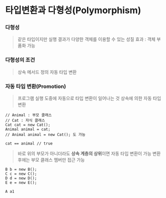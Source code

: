 # 타입변환과 다형성(Polymorphism)
### 다형성
> 같은 타입이지만 실행 결과가 다양한 객체를 이용할 수 있는 성질
> 효과 : 객체 부품화 가능

### 다형성의 조건 
> 상속
> 메서드 정의
> 자동 타입 변환

### 자동 타입 변환(Promotion)
> 프로그램 실행 도중에 자동으로 타입 변환이 일어나는 것
> 상속에 의한 자동 타입 변환
```
// Animal : 부모 클래스
// Cat : 자식 클래스
Cat cat = new Cat();
Animal animal = cat;
// Animal animal = new Cat(); 도 가능

cat == animal // true
```
> 바로 위의 부모가 아니더라도 **상속 계층의 상위**이면 자동 타입 변환이 가능
> 변환 후에는 부모 클래스 멤버만 접근 가능

```
B b = new B();
C c = new C();
D d = new D();
E e = new E();
```
```
A a1
